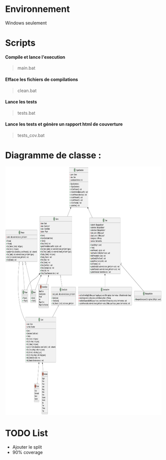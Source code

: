 # Environnement

Windows seulement

# Scripts

#### Compile et lance l'execution
> main.bat

#### Efface les fichiers de compilations
> clean.bat

#### Lance les tests
> tests.bat

#### Lance les tests et génère un rapport html de couverture
> tests_cov.bat

# Diagramme de classe :
<img src="doc/image.png" alt="Description" width="900" height="800">

# TODO List
* Ajouter le split
* 90% coverage
